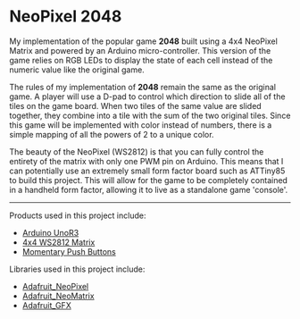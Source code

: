 # NeoPixel 2048
My implementation of the popular game **2048** built using a 4x4 NeoPixel Matrix and powered by an Arduino micro-controller. This version of the game relies on RGB LEDs to display the state of each cell instead of the numeric value like the original game.

The rules of my implementation of **2048** remain the same as the original game. A player will use a D-pad to control which direction to slide all of the tiles on the game board.  When two tiles of the same value are slided together, they combine into a tile with the sum of the two original tiles.  Since this game will be implemented with color instead of numbers, there is a simple mapping of all the powers of 2 to a unique color.

The beauty of the NeoPixel (WS2812) is that you can fully control the entirety of the matrix with only one PWM pin on Arduino. This means that I can potentially use an extremely small form factor board such as ATTiny85 to build this project.  This will allow for the game to be completely contained in a handheld form factor, allowing it to live as a standalone game 'console'.

---

Products used in this project include:

* [Arduino UnoR3](https://store.arduino.cc/usa/arduino-uno-rev3)
* [4x4 WS2812 Matrix](https://www.universal-solder.ca/product/rgb-led-4x4-matrix-with-16-x-ws2812-neopixel-compatible/)
* [Momentary Push Buttons](https://www.adafruit.com/product/367)

Libraries used in this project include:
* [Adafruit_NeoPixel](https://github.com/adafruit/Adafruit_NeoPixel)
* [Adafruit_NeoMatrix](https://github.com/adafruit/Adafruit_NeoMatrix)
* [Adafruit_GFX](https://github.com/adafruit/Adafruit-GFX-Library)
